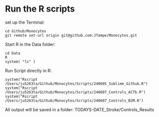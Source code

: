 # Run the R scripts

set up the Terminal:
```
cd Github/Monocytes
git remote set-url origin git@github.com:JTampe/Monocytes.git

```

Start R in the Data folder:
```
cd Data 
R
system( "ls" )
```

Run Script directly in R:
```
system("Rscript /Users/ju5263ta/Github/Monocytes/Scripts/240605_Sublime_Github.R")
system("Rscript /Users/ju5263ta/Github/Monocytes/Scripts/240607_Controls_ACTb.R")
system("Rscript /Users/ju5263ta/Github/Monocytes/Scripts/240607_Controls_B2M.R")

```

All output will be saved in a folder: TODAYS-DATE_Stroke/Controls_Results